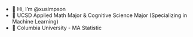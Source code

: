 - 👋 Hi, I’m @xusimpson
- 👀 UCSD Applied Math Major & Cognitive Science Major (Specializing in Machine Learning)
- 💞 Columbia University - MA Statistic

<!---
xusimpson/xusimpson is a ✨ special ✨ repository because its `README.md` (this file) appears on your GitHub profile.
You can click the Preview link to take a look at your changes.
--->

